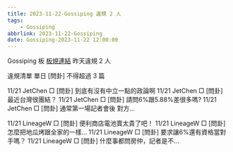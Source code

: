 ```yaml
---
title: 2023-11-22-Gossiping 違規 2 人
tags:
    - Gossiping
abbrlink: 2023-11-22-Gossiping
date: Gossiping-2023-11-22 12:00:00
---
```

Gossiping 板 [板規連結](https://www.ptt.cc/bbs/Gossiping/M.1637425085.A.07D.html)
昨天違規 2 人
<!-- more -->

違規清單
單日 [問卦] 不得超過 3 篇

11/21 JetChen □ [問卦] 到底有沒有中立一點的政論啊
11/21 JetChen □ [問卦] 最近台灣很團結？
11/21 JetChen □ [問卦] 請問6%跟5.88%差很多嗎?
11/21 JetChen □ [問卦] 通常第一場記者會後 對方…

11/21 LineageW □ [問卦] 便利商店電池賣太貴了吧！
11/21 LineageW □ [問卦] 怎麼把地瓜烤跟全家的一樣…
11/21 LineageW □ [問卦] 要求讓6%還有資格當對手嗎？
11/21 LineageW □ [問卦] 什麼事都問房仲，記者是不…